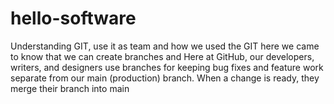 # hello-software
Understanding GIT, use it as team and how we used the GIT
here we came to know that we can create branches and Here at GitHub, our developers, writers, and designers use branches for keeping bug fixes and feature work separate from our main (production) branch. When a change is ready, they merge their branch into main
